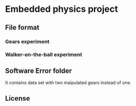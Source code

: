 # Embedded physics project

## File format

### Gears experiment

### Walker-on-the-ball experiment

## Software Error folder
It contains data set with two maipulated gears instead of one.

## License
